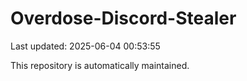 # Overdose-Discord-Stealer

Last updated: 2025-06-04 00:53:55

This repository is automatically maintained.
